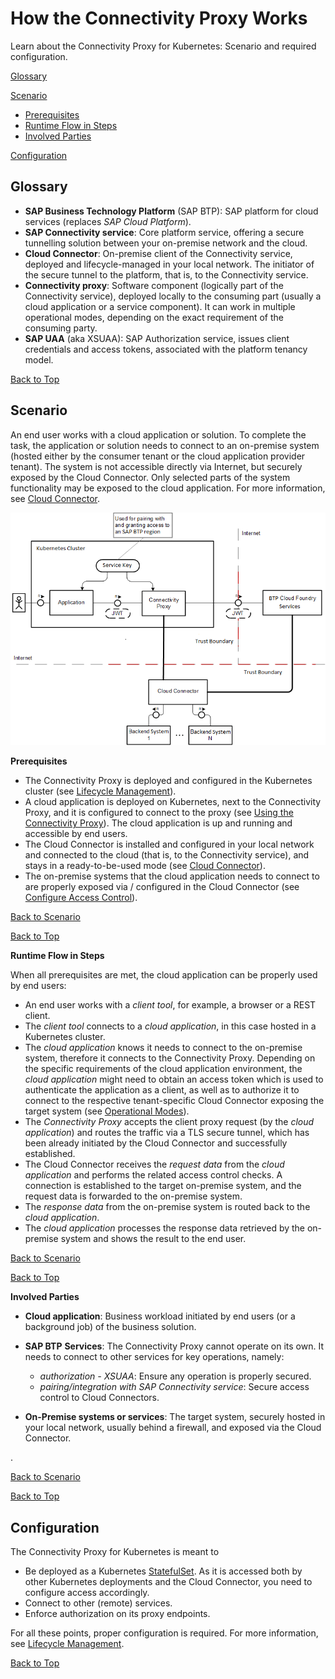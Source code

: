 <!-- loio14ad61db386949d8abaf45c641aa7dc9 -->

# How the Connectivity Proxy Works

Learn about the Connectivity Proxy for Kubernetes: Scenario and required configuration.

[Glossary](how-the-connectivity-proxy-works-14ad61d.md#loio14ad61db386949d8abaf45c641aa7dc9__glossary)

[Scenario](how-the-connectivity-proxy-works-14ad61d.md#loio14ad61db386949d8abaf45c641aa7dc9__scenario)

-   [Prerequisites](how-the-connectivity-proxy-works-14ad61d.md#loio14ad61db386949d8abaf45c641aa7dc9__prereq)
-   [Runtime Flow in Steps](how-the-connectivity-proxy-works-14ad61d.md#loio14ad61db386949d8abaf45c641aa7dc9__flow)
-   [Involved Parties](how-the-connectivity-proxy-works-14ad61d.md#loio14ad61db386949d8abaf45c641aa7dc9__parties)

[Configuration](how-the-connectivity-proxy-works-14ad61d.md#loio14ad61db386949d8abaf45c641aa7dc9__k8s)



<a name="loio14ad61db386949d8abaf45c641aa7dc9__glossary"/>

## Glossary

-   **SAP Business Technology Platform** \(SAP BTP\): SAP platform for cloud services \(replaces *SAP Cloud Platform*\).
-   **SAP Connectivity service**: Core platform service, offering a secure tunnelling solution between your on-premise network and the cloud.
-   **Cloud Connector**: On-premise client of the Connectivity service, deployed and lifecycle-managed in your local network. The initiator of the secure tunnel to the platform, that is, to the Connectivity service.
-   **Connectivity proxy**: Software component \(logically part of the Connectivity service\), deployed locally to the consuming part \(usually a cloud application or a service component\). It can work in multiple operational modes, depending on the exact requirement of the consuming party.
-   **SAP UAA** \(aka XSUAA\): SAP Authorization service, issues client credentials and access tokens, associated with the platform tenancy model.

[Back to Top](how-the-connectivity-proxy-works-14ad61d.md#loio14ad61db386949d8abaf45c641aa7dc9__top)



<a name="loio14ad61db386949d8abaf45c641aa7dc9__scenario"/>

## Scenario

An end user works with a cloud application or solution. To complete the task, the application or solution needs to connect to an on-premise system \(hosted either by the consumer tenant or the cloud application provider tenant\). The system is not accessible directly via Internet, but securely exposed by the Cloud Connector. Only selected parts of the system functionality may be exposed to the cloud application. For more information, see [Cloud Connector](cloud-connector-e6c7616.md).

![](images/CS_Kubernetes_Connectivity_Proxy_-_How_It_Works_f579297.png)

**Prerequisites**

-   The Connectivity Proxy is deployed and configured in the Kubernetes cluster \(see [Lifecycle Management](lifecycle-management-60c0a45.md)\).
-   A cloud application is deployed on Kubernetes, next to the Connectivity Proxy, and it is configured to connect to the proxy \(see [Using the Connectivity Proxy](using-the-connectivity-proxy-f3c1ef4.md)\). The cloud application is up and running and accessible by end users.
-   The Cloud Connector is installed and configured in your local network and connected to the cloud \(that is, to the Connectivity service\), and stays in a ready-to-be-used mode \(see [Cloud Connector](cloud-connector-e6c7616.md)\).
-   The on-premise systems that the cloud application needs to connect to are properly exposed via / configured in the Cloud Connector \(see [Configure Access Control](configure-access-control-f42fe44.md)\).

[Back to Scenario](how-the-connectivity-proxy-works-14ad61d.md#loio14ad61db386949d8abaf45c641aa7dc9__scenario)

[Back to Top](how-the-connectivity-proxy-works-14ad61d.md#loio14ad61db386949d8abaf45c641aa7dc9__top)

**Runtime Flow in Steps**

When all prerequisites are met, the cloud application can be properly used by end users:

-   An end user works with a *client tool*, for example, a browser or a REST client.
-   The *client tool* connects to a *cloud application*, in this case hosted in a Kubernetes cluster.
-   The *cloud application* knows it needs to connect to the on-premise system, therefore it connects to the Connectivity Proxy. Depending on the specific requirements of the cloud application environment, the *cloud application* might need to obtain an access token which is used to authenticate the application as a client, as well as to authorize it to connect to the respective tenant-specific Cloud Connector exposing the target system \(see [Operational Modes](operational-modes-148bbad.md)\).
-   The *Connectivity Proxy* accepts the client proxy request \(by the *cloud application*\) and routes the traffic via a TLS secure tunnel, which has been already initiated by the Cloud Connector and successfully established.
-   The Cloud Connector receives the *request data* from the *cloud application* and performs the related access control checks. A connection is established to the target on-premise system, and the request data is forwarded to the on-premise system.
-   The *response data* from the on-premise system is routed back to the *cloud application*.
-   The *cloud application* processes the response data retrieved by the on-premise system and shows the result to the end user.

[Back to Scenario](how-the-connectivity-proxy-works-14ad61d.md#loio14ad61db386949d8abaf45c641aa7dc9__scenario)

[Back to Top](how-the-connectivity-proxy-works-14ad61d.md#loio14ad61db386949d8abaf45c641aa7dc9__top)

**Involved Parties**

-   **Cloud application**: Business workload initiated by end users \(or a background job\) of the business solution.

-   **SAP BTP** **Services**: The Connectivity Proxy cannot operate on its own. It needs to connect to other services for key operations, namely:
    -   *authorization - XSUAA*: Ensure any operation is properly secured.
    -   *pairing/integration with SAP Connectivity service*: Secure access control to Cloud Connectors.


-   **On-Premise systems or services**: The target system, securely hosted in your local network, usually behind a firewall, and exposed via the Cloud Connector.

.

[Back to Scenario](how-the-connectivity-proxy-works-14ad61d.md#loio14ad61db386949d8abaf45c641aa7dc9__scenario)

[Back to Top](how-the-connectivity-proxy-works-14ad61d.md#loio14ad61db386949d8abaf45c641aa7dc9__top)



<a name="loio14ad61db386949d8abaf45c641aa7dc9__k8s"/>

## Configuration

The Connectivity Proxy for Kubernetes is meant to

-   Be deployed as a Kubernetes [StatefulSet](https://kubernetes.io/docs/concepts/workloads/). As it is accessed both by other Kubernetes deployments and the Cloud Connector, you need to configure access accordingly.
-   Connect to other \(remote\) services.
-   Enforce authorization on its proxy endpoints.

For all these points, proper configuration is required. For more information, see [Lifecycle Management](lifecycle-management-60c0a45.md).

[Back to Top](how-the-connectivity-proxy-works-14ad61d.md#loio14ad61db386949d8abaf45c641aa7dc9__top)

